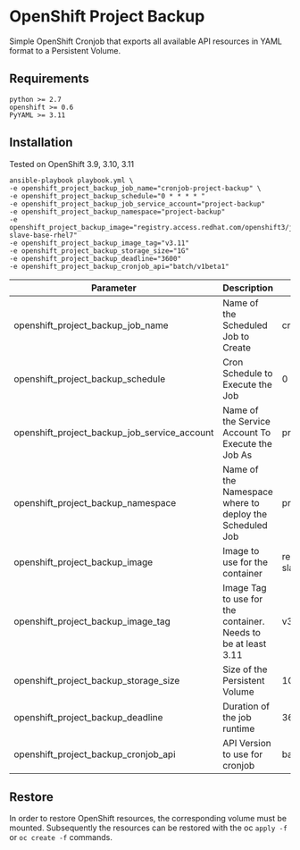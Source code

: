 # OpenShift Project Backup
Simple OpenShift Cronjob that exports all available API resources in YAML format to a Persistent Volume.

## Requirements
```
python >= 2.7
openshift >= 0.6
PyYAML >= 3.11
```

## Installation
Tested on OpenShift 3.9, 3.10, 3.11

```
ansible-playbook playbook.yml \
-e openshift_project_backup_job_name="cronjob-project-backup" \
-e openshift_project_backup_schedule="0 * * * * "
-e openshift_project_backup_job_service_account="project-backup"
-e openshift_project_backup_namespace="project-backup"
-e openshift_project_backup_image="registry.access.redhat.com/openshift3/jenkins-slave-base-rhel7"
-e openshift_project_backup_image_tag="v3.11"
-e openshift_project_backup_storage_size="1G"
-e openshift_project_backup_deadline="3600"
-e openshift_project_backup_cronjob_api="batch/v1beta1"

```

| Parameter  | Description | Defaults |
| ------------- | ------------- | ------------- |
| openshift_project_backup_job_name | Name of the Scheduled Job to Create | cronjob-project-backup |
| openshift_project_backup_schedule | Cron Schedule to Execute the Job | 0 6,18 * * * |
| openshift_project_backup_job_service_account | Name of the Service Account To Execute the Job As | project-backup |
| openshift_project_backup_namespace | Name of the Namespace where to deploy the Scheduled Job | project-backup |
| openshift_project_backup_image | Image to use for the container | registry.access.redhat.com/openshift3/jenkins-slave-base-rhel7 |
| openshift_project_backup_image_tag | Image Tag to use for the container. Needs to be at least 3.11  | v3.11 |
| openshift_project_backup_storage_size | Size of the Persistent Volume  | 1G |
| openshift_project_backup_deadline | Duration of the job runtime  | 3600 |
| openshift_project_backup_cronjob_api | API Version to use for cronjob | batch/v1beta1 |

## Restore
In order to restore OpenShift resources, the corresponding volume must be mounted. Subsequently the resources can be restored with the oc `apply -f` or `oc create -f` commands.
